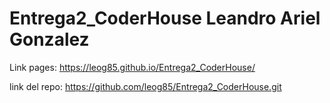 # Entrega2_CoderHouse Leandro Ariel Gonzalez

Link pages: https://leog85.github.io/Entrega2_CoderHouse/


link del repo: https://github.com/leog85/Entrega2_CoderHouse.git

